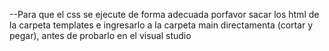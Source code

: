 --Para que el css se ejecute de forma adecuada porfavor sacar los html de la carpeta templates e ingresarlo a la carpeta main directamenta (cortar y pegar), antes de probarlo en el visual studio 

